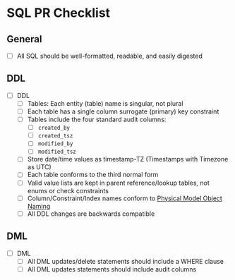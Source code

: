 # SQL PR Checklist

## General
- [ ] All SQL should be well-formatted, readable, and easily digested

## DDL
- [ ] DDL
  - [ ] Tables: Each entity (table) name is singular, not plural
  - [ ] Each table has a single column surrogate (primary) key constraint
  - [ ] Tables include the four standard audit columns:
      - [ ] `created_by`
      - [ ] `created_tsz`
      - [ ] `modified_by`
      - [ ] `modified_tsz`
  - [ ] Store date/time values as timestamp-TZ (Timestamps with Timezone as UTC)
  - [ ] Each table conforms to the third normal form
  - [ ] Valid value lists are kept in parent reference/lookup tables, not enums or check constraints
  - [ ] Column/Constraint/Index names conform to [Physical Model Object Naming](https://confluence.octanner.com/confluence/display/DATA/Physical+Model+Object+Naming#PhysicalModelObjectNaming-Column)
  - [ ] All DDL changes are backwards compatible

## DML
- [ ] DML
  - [ ] All DML updates/delete statements should include a WHERE clause
  - [ ] All DML updates statements should include audit columns